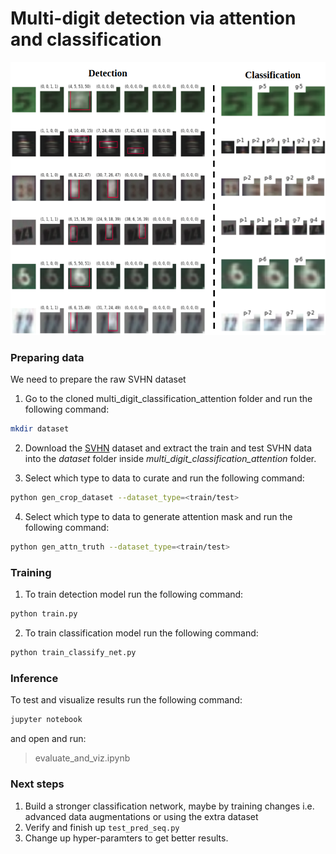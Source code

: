 # Multi-digit detection  via attention and classification
![alt text](./images/title.png "title-image")

### Preparing data
We need to prepare the raw SVHN dataset

1. Go to the cloned multi_digit_classification_attention folder and run the following command:
``` bash
mkdir dataset
```

2. Download the [SVHN](http://ufldl.stanford.edu/housenumbers/) dataset and extract the train and test SVHN data into the *dataset* folder inside *multi_digit_classification_attention* folder.

3. Select which type to data to curate and run the following command:
``` bash
python gen_crop_dataset --dataset_type=<train/test>
```

4. Select which type to data to generate attention mask and run the following command:
``` bash
python gen_attn_truth --dataset_type=<train/test>
```
### Training

1. To train detection model run the following command:
``` bash
python train.py
```

2. To train classification model run the following command:
``` bash
python train_classify_net.py
```


### Inference
To test and visualize results run the following command:
``` bash
jupyter notebook
```
and open and run:
> evaluate_and_viz.ipynb

### Next steps
1. Build a stronger classification network, maybe by training changes i.e. advanced data augmentations or using the extra dataset
2. Verify and finish up ```test_pred_seq.py```
3. Change up hyper-paramters to get better results.
